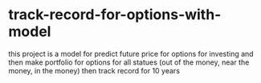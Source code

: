 # track-record-for-options-with-model
this project is a model for predict future price for options for investing and then make portfolio for options for all statues (out of the money, near the money, in the money) then track record for 10 years 
